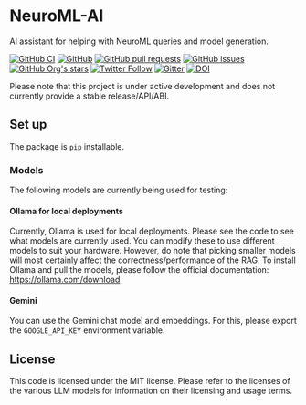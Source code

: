 # NeuroML-AI

AI assistant for helping with NeuroML queries and model generation.

[![GitHub CI](https://github.com/NeuroML/neuroml-ai/actions/workflows/ci.yml/badge.svg)](https://github.com/NeuroML/neuroml-ai/actions/workflows/ci.yml)
[![GitHub](https://img.shields.io/github/license/NeuroML/neuroml-ai)](https://github.com/NeuroML/neuroml-ai/blob/master/LICENSE)
[![GitHub pull requests](https://img.shields.io/github/issues-pr/NeuroML/neuroml-ai)](https://github.com/NeuroML/neuroml-ai/pulls)
[![GitHub issues](https://img.shields.io/github/issues/NeuroML/neuroml-ai)](https://github.com/NeuroML/neuroml-ai/issues)
[![GitHub Org's stars](https://img.shields.io/github/stars/NeuroML?style=social)](https://github.com/NeuroML)
[![Twitter Follow](https://img.shields.io/twitter/follow/NeuroML?style=social)](https://twitter.com/NeuroML)
[![Gitter](https://badges.gitter.im/NeuroML/community.svg)](https://gitter.im/NeuroML/community?utm_source=badge&utm_medium=badge&utm_campaign=pr-badge)
[![DOI](https://zenodo.org/badge/27832592.svg)](https://zenodo.org/doi/10.5281/zenodo.5744044)


Please note that this project is under active development and does not currently provide a stable release/API/ABI.

## Set up

The package is `pip` installable.

### Models

The following models are currently being used for testing:

#### Ollama for local deployments

Currently, Ollama is used for local deployments.
Please see the code to see what models are currently used.
You can modify these to use different models to suit your hardware.
However, do note that picking smaller models will most certainly affect the correctness/performance of the RAG.
To install Ollama and pull the models, please follow the official documentation: https://ollama.com/download

#### Gemini

You can use the Gemini chat model and embeddings.
For this, please export the `GOOGLE_API_KEY` environment variable.

## License

This code is licensed under the MIT license.
Please refer to the licenses of the various LLM models for information on their licensing and usage terms.

